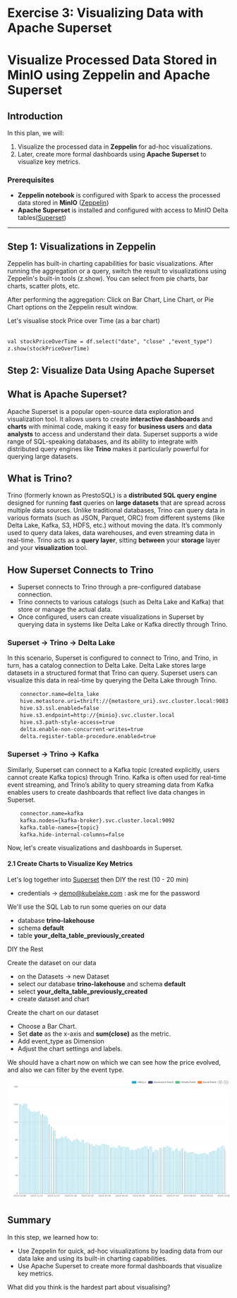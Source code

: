 # Exercise 3: Visualizing Data with Apache Superset

# Visualize Processed Data Stored in MinIO using Zeppelin and Apache Superset

## Introduction

In this plan, we will:

1. Visualize the processed data in **Zeppelin** for ad-hoc visualizations.
2. Later, create more formal dashboards using **Apache Superset** to visualize key metrics.

### Prerequisites

- **Zeppelin notebook** is configured with Spark to access the processed data stored in **MinIO** ([Zeppelin](https://zeppelin.dev1.kubelake.com))
- **Apache Superset** is installed and configured with access to MinIO Delta tables([Superset](https://superset.dev1.kubelake.com))


---

## Step 1: Visualizations in Zeppelin

Zeppelin has built-in charting capabilities for basic visualizations.
After running the aggregation or a query, switch the result to visualizations using Zeppelin's built-in tools (z.show).
You can select from pie charts, bar charts, scatter plots, etc.

After performing the aggregation:
Click on Bar Chart, Line Chart, or Pie Chart options on the Zeppelin result window.

Let's visualise stock Price over Time (as a bar chart)

```

val stockPriceOverTime = df.select("date", "close" ,"event_type")
z.show(stockPriceOverTime)
```

## Step 2: Visualize Data Using Apache Superset

## What is Apache Superset?

Apache Superset is a popular open-source data exploration and visualization tool.
It allows users to create **interactive dashboards** and **charts** with minimal code, making it easy for 
**business users** and **data analysts** to access and understand their data. Superset supports a wide range 
of SQL-speaking databases, and its ability to integrate with distributed query engines like **Trino** makes it particularly powerful for querying large datasets.

## What is Trino?

Trino (formerly known as PrestoSQL) is a **distributed SQL query engine** designed for running **fast** queries on **large datasets**
that are spread across multiple data sources.
Unlike traditional databases, Trino can query data in various formats (such as JSON, Parquet, ORC) from different systems
(like Delta Lake, Kafka, S3, HDFS, etc.) without moving the data. It’s commonly used to query data lakes, data warehouses,
and even streaming data in real-time. 
Trino acts as a **query layer**, sitting **between** your **storage** layer and your **visualization** tool.

## How Superset Connects to Trino

- Superset connects to Trino through a pre-configured database connection.
- Trino connects to various catalogs (such as Delta Lake and Kafka) that store or manage the actual data.
- Once configured, users can create visualizations in Superset by querying data in systems like Delta Lake or Kafka directly through Trino.

### Superset -> Trino -> Delta Lake

In this scenario, Superset is configured to connect to Trino, and Trino, in turn,
has a catalog connection to Delta Lake. 
Delta Lake stores large datasets in a structured format that Trino can query.
Superset users can visualize this data in real-time by querying the Delta Lake through Trino.
        
        connector.name=delta_lake
        hive.metastore.uri=thrift://{metastore_uri}.svc.cluster.local:9083
        hive.s3.ssl.enabled=false
        hive.s3.endpoint=http://{minio}.svc.cluster.local
        hive.s3.path-style-access=true
        delta.enable-non-concurrent-writes=true
        delta.register-table-procedure.enabled=true

### Superset -> Trino -> Kafka

Similarly, Superset can connect to a Kafka topic (created explicitly, users cannot create Kafka topics) through Trino.
Kafka is often used for real-time event streaming, and Trino’s ability to query streaming data from Kafka enables users to 
create dashboards that reflect live data changes in Superset.

        connector.name=kafka
        kafka.nodes={kafka-broker}.svc.cluster.local:9092
        kafka.table-names={topic}
        kafka.hide-internal-columns=false


Now, let's create visualizations and dashboards in Superset.
#### 2.1 Create Charts to Visualize Key Metrics

Let's log together into [Superset](https://superset.dev1.kubelake.com) then DIY the rest (10 - 20 min)

- credentials ->  demo@kubelake.com : ask me for the password

We'll use the SQL Lab to run some queries on our data 

- database **trino-lakehouse**
- schema **default**
- table **your_delta_table_previously_created**

DIY the Rest


Create the dataset on our data

- on the Datasets -> new Dataset
- select our database **trino-lakehouse** and schema **default**
- select  **your_delta_table_previously_created**
- create dataset and chart

Create the chart on our dataset

- Choose a Bar Chart.
- Set **date**  as the x-axis and **sum(close)** as the metric.
- Add event_type as Dimension
- Adjust the chart settings and labels.


We should have a chart now on which we can see how the price evolved, and also we can filter by the event type.

![chart](../../img/stock_price_chart.png)

## Summary

In this step, we learned how to:

- Use Zeppelin for quick, ad-hoc visualizations by loading data from our data lake and using its built-in charting capabilities.
- Use Apache Superset to create more formal dashboards that visualize key metrics.

What did you think is the hardest part about visualising?
